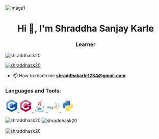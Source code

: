 ![Image1](https://user-images.githubusercontent.com/61046152/130846405-98caafaf-45f2-4385-9b2e-640764f93a81.png)


<h1 align="center">Hi 👋, I'm Shraddha Sanjay Karle</h1>
<h3 align="center">Learner</h3>

<p align="left"> <img src="https://komarev.com/ghpvc/?username=shraddhask20&label=Profile%20views&color=0e75b6&style=flat" alt="shraddhask20" /> </p>

<p align="left"> <a href="https://github.com/ryo-ma/github-profile-trophy"><img src="https://github-profile-trophy.vercel.app/?username=shraddhask20" alt="shraddhask20" /></a> </p>

- 📫 How to reach me **shraddhakarle1234@gmail.com**


<h3 align="left">Languages and Tools:</h3>
<p align="left"> <a href="https://www.cprogramming.com/" target="_blank"> <img src="https://raw.githubusercontent.com/devicons/devicon/master/icons/c/c-original.svg" alt="c" width="40" height="40"/> </a> <a href="https://www.w3schools.com/cpp/" target="_blank"> <img src="https://raw.githubusercontent.com/devicons/devicon/master/icons/cplusplus/cplusplus-original.svg" alt="cplusplus" width="40" height="40"/> </a> <a href="https://www.java.com" target="_blank"> <img src="https://raw.githubusercontent.com/devicons/devicon/master/icons/java/java-original.svg" alt="java" width="40" height="40"/> </a> <a href="https://www.mysql.com/" target="_blank"> <img src="https://raw.githubusercontent.com/devicons/devicon/master/icons/mysql/mysql-original-wordmark.svg" alt="mysql" width="40" height="40"/> </a> <a href="https://www.python.org" target="_blank"> <img src="https://raw.githubusercontent.com/devicons/devicon/master/icons/python/python-original.svg" alt="python" width="40" height="40"/> </a> </p>

<p><img align="left" src="https://github-readme-stats.vercel.app/api/top-langs?username=shraddhask20&show_icons=true&locale=en&layout=compact" alt="shraddhask20" /></p>

<p>&nbsp;<img align="center" src="https://github-readme-stats.vercel.app/api?username=shraddhask20&show_icons=true&locale=en" alt="shraddhask20" /></p>

<p><img align="center" src="https://github-readme-streak-stats.herokuapp.com/?user=shraddhask20&" alt="shraddhask20" /></p>
